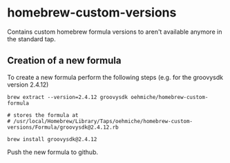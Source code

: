 # homebrew-custom-versions
Contains custom homebrew formula versions to aren't available anymore in the standard tap.


## Creation of a new formula
To create a new formula perform the following steps (e.g. for the groovysdk version 2.4.12)

```
brew extract --version=2.4.12 groovysdk oehmiche/homebrew-custom-formula

# stores the formula at
# /usr/local/Homebrew/Library/Taps/oehmiche/homebrew-custom-versions/Formula/groovysdk@2.4.12.rb
```

```
brew install groovysdk@2.4.12
```

Push the new formula to github.

